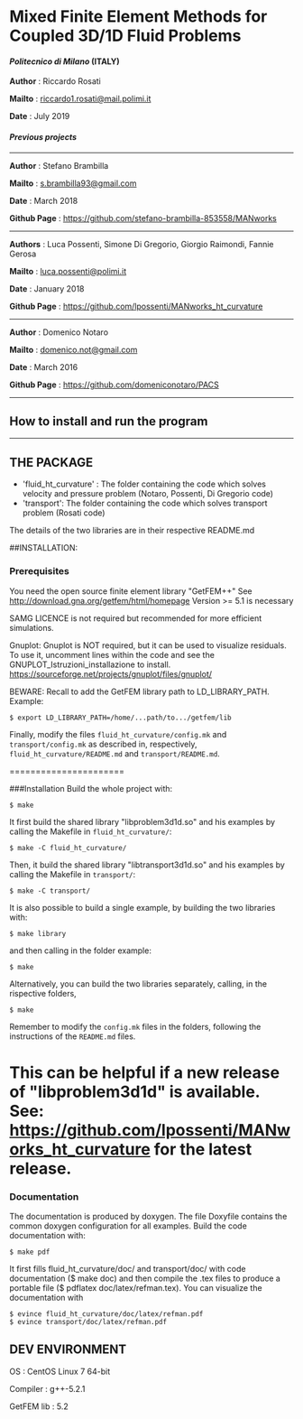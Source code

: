 # Mixed Finite Element Methods for Coupled 3D/1D Fluid Problems
#### *Politecnico di Milano* (ITALY)

**Author** : Riccardo Rosati

**Mailto** : <riccardo1.rosati@mail.polimi.it>

**Date**   : July 2019

#### *Previous projects*

---------------------
**Author** : Stefano Brambilla 

**Mailto** : <s.brambilla93@gmail.com>

**Date**   : March 2018

**Github Page** : https://github.com/stefano-brambilla-853558/MANworks

-------------------------------------------------------

**Authors** :  Luca Possenti, Simone Di Gregorio, Giorgio Raimondi, Fannie Gerosa

**Mailto** : <luca.possenti@polimi.it>

**Date**   : January 2018

**Github Page** : https://github.com/lpossenti/MANworks_ht_curvature

---------------------
**Author** : Domenico Notaro 

**Mailto** : <domenico.not@gmail.com>

**Date**   : March 2016

**Github Page** : https://github.com/domeniconotaro/PACS

-------------------------------------------------------
## How to install and run the program
-------------------------------------------------------
## THE PACKAGE
- 'fluid_ht_curvature'    : The folder containing the code which solves velocity and pressure problem (Notaro, Possenti, Di Gregorio  code)
- 'transport': The folder containing the code which solves transport problem (Rosati code)

The details of the two libraries are in their respective README.md


##INSTALLATION:
### Prerequisites

You need the open source finite element library "GetFEM++"
See <http://download.gna.org/getfem/html/homepage>
Version >= 5.1 is necessary

SAMG LICENCE is not required but recommended for more efficient simulations.

Gnuplot: 
Gnuplot is NOT required, but it can be used to visualize residuals. 
To use it, uncomment lines within the code and see the GNUPLOT_Istruzioni_installazione to install.
https://sourceforge.net/projects/gnuplot/files/gnuplot/

BEWARE: 
Recall to add the GetFEM library path to LD_LIBRARY_PATH. Example:
```
$ export LD_LIBRARY_PATH=/home/...path/to.../getfem/lib

```

Finally, modify the files `fluid_ht_curvature/config.mk` and `transport/config.mk` as described in, respectively, 
`fluid_ht_curvature/README.md` and `transport/README.md`.

======================

###Installation
Build the whole project with:
```
$ make
```
It first build the shared library "libproblem3d1d.so" and his examples by calling the Makefile in `fluid_ht_curvature/`:

``` 
$ make -C fluid_ht_curvature/
``` 
Then, it build the shared library "libtransport3d1d.so" and his examples by calling the Makefile in `transport/`:

``` 
$ make -C transport/
``` 
It is also possible to build a single example, by building the two libraries with:
``` 
$ make library
``` 
and then calling in the folder example:
``` 
$ make
``` 

Alternatively, you can build the two libraries separately, calling, in the rispective folders,
``` 
$ make
``` 
Remember to modify the `config.mk` files in the folders, following the instructions of the `README.md` files.

This can be helpful if a new release of "libproblem3d1d" is available.
See: <https://github.com/lpossenti/MANworks_ht_curvature> for the latest release.
======================

### Documentation
The documentation is produced by doxygen. The file Doxyfile contains 
the common doxygen configuration for all examples.
Build the code documentation with:
``` 
$ make pdf
``` 
It first fills fluid_ht_curvature/doc/ and transport/doc/ with code documentation ($ make doc) and then compile
the .tex files to produce a portable file ($ pdflatex doc/latex/refman.tex).
You can visualize the documentation with
``` 
$ evince fluid_ht_curvature/doc/latex/refman.pdf
$ evince transport/doc/latex/refman.pdf
``` 

##  DEV ENVIRONMENT
OS         : CentOS Linux 7 64-bit 

Compiler   : g++-5.2.1

GetFEM lib : 5.2



